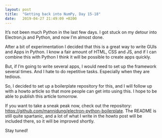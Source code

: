 ```yaml
---
layout: post
title:  "Getting back into NumPy, Day 15-18"
date:   2019-04-27 21:49:09 +0200
---
```

It’s not been much Python in the last few days. I got stuck on my detour into Electron.js and Python, and now I’m almost done.

After a bit of experimentation I decided that this is a great way to write GUIs and Apps in Python. I know a fair amount of HTML, CSS and JS, and if I can combine this with Python I think it will be possible to create apps quickly.

But, if I’m going to write several apps, I would need to set up the framework several times. And I hate to do repetitive tasks. Especially when they are tedious.

So, I decided to set up a boilerplate repository for this, and I will follow up with a howto article so that more people can get into using this. I hope to be able to publish this article tomorrow.

If you want to take a sneak peak now, check out the repository: https://github.com/mannidung/electron-python-boilerplate. The README is still quite spartanic, and a lot of what I write in the howto post will be included there, so it will be improved shortly.

Stay tuned!
